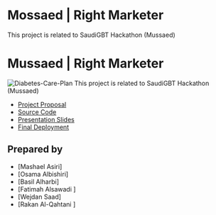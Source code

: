 # Mossaed | Right Marketer
This project is related to SaudiGBT Hackathon (Mussaed)


# Mussaed | Right Marketer
![Diabetes-Care-Plan](Mossad.jpeg)
This project is related to SaudiGBT Hackathon (Mussaed)
* [Project Proposal](https://github.com/Mashael2030/Diabetes-Health-Indicators-Classfication/blob/main/Documentation/Project%20Proposal.md)
* [Source Code](https://github.com/Mashael2030/Diabetes-Health-Indicators-Classfication/blob/main/Code/Diabetes_Health_Indicators_Classification_Model_update%20(1).ipynb)
* [Presentation Slides](https://github.com/Mashael2030/Diabetes-Health-Indicators-Classfication/blob/main/Documentation/Diabetes%20presentation.pdf)
* [Final Deployment](https://github.com/Mashael2030/Diabetes-Health-Indicators-Classfication-Deployment-1)
## Prepared by
* [Mashael Asiri]
* [Osama Albishiri]
* [Basil Alharbi]
* [Fatimah Alsawadi ]
* [Wejdan Saad]
* [Rakan Al-Qahtani ]

